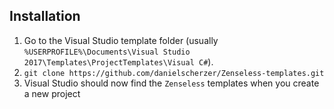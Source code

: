 ## Installation
1. Go to the Visual Studio template folder (usually `%USERPROFILE%\Documents\Visual Studio 2017\Templates\ProjectTemplates\Visual C#`).
2. `git clone https://github.com/danielscherzer/Zenseless-templates.git`
3. Visual Studio should now find the `Zenseless` templates when you create a new project